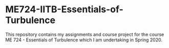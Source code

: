 # ME724-IITB-Essentials-of-Turbulence
This repository contains my assignments and course project for the course ME 724 - Essentials of Turbulence which I am undertaking in Spring 2020.
